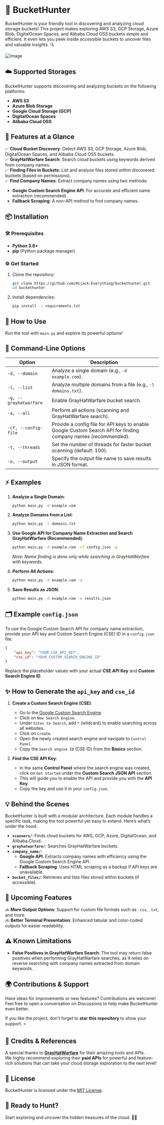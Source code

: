 
# 🚀 BucketHunter

BucketHunter is your friendly tool in discovering and analyzing cloud storage buckets! This project makes exploring AWS S3, GCP Storage, Azure Blob, DigitalOcean Spaces, and Alibaba Cloud OSS buckets simple and efficient. It even lets you peek inside accessible buckets to uncover files and valuable insights. 🔍

![image](https://github.com/user-attachments/assets/ed0705e3-07a8-4711-86c8-603dd1edd82b)


## ☁️ Supported Storages

BucketHunter supports discovering and analyzing buckets on the following platforms:

- **AWS S3**  
- **Azure Blob Storage**  
- **Google Cloud Storage (GCP)**  
- **DigitalOcean Spaces**  
- **Alibaba Cloud OSS**  


## 🌟 Features at a Glance

✅ **Cloud Bucket Discovery**: Detect AWS S3, GCP Storage, Azure Blob, DigitalOcean Spaces, and Alibaba Cloud OSS buckets.  
✅ **GrayHatWarfare Search**: Search cloud buckets using keywords derived from company names.  
✅ **Finding Files in Buckets**: List and analyze files stored within discovered buckets (based on permissions).  
✅ **Find Company Names**: Extract company names using two methods:  
- **Google Custom Search Engine API**: For accurate and efficient name extraction (recommended).  
- **Fallback Scraping**: A non-API method to find company names.  


## 📦 Installation

### 🛠️ Prerequisites
- **Python 3.8+**
- **pip** (Python package manager)

### ⚙️ Get Started
1. Clone the repository:
   ```bash
   git clone https://github.com/Hijack-Everything/buckethunter.git
   cd buckethunter
   ```
2. Install dependencies:
   ```bash
   pip install -r requirements.txt
   ```


## 🚦 How to Use

Run the tool with `main.py` and explore its powerful options!

## 🔧 Command-Line Options

| **Option**           | **Description**                                                                          |
|-----------------------|------------------------------------------------------------------------------------------|
| `-d, --domain`        | Analyze a single domain (e.g., `-d example.com`).                                        |
| `-l, --list`          | Analyze multiple domains from a file (e.g., `-l domains.txt`).                          |
| `-g, --grayhatwarfare`| Enable GrayHatWarfare bucket search.                                                     |
| `-a, --all`           | Perform all actions (scanning and GrayHatWarfare search).                               |
| `-cf, --config-file`  | Provide a config file for API keys to enable Google Custom Search API for finding company names (recommended). |
| `-t, --threads`       | Set the number of threads for faster bucket scanning (default: 100).                     |
| `-o, --output`        | Specify the output file name to save results in JSON format.                             |

## ⚡ Examples

1. **Analyze a Single Domain**:
   ```bash
   python main.py -d example.com
   ```

2. **Analyze Domains from a List**:
   ```bash
   python main.py -l domains.txt
   ```

3. **Use Google API for Company Name Extraction and Search GrayHatWarfare (Recommended)**:
   ```bash
   python main.py -d example.com -cf config.json -g
   ```
   _Note: Name finding is done only while searching in GrayHatWarfare with keywords._

4. **Perform All Actions**:
   ```bash
   python main.py -d example.com -a
   ```

5. **Save Results as JSON**:
   ```bash
   python main.py -d example.com -o results.json
   ```

## 🗂️ Example `config.json`

To use the Google Custom Search API for company name extraction, provide your API key and Custom Search Engine (CSE) ID in a `config.json` file:

```json
{
    "api_key": "YOUR_CSE_API_KEY",
    "cse_id": "YOUR_CUSTOM_SEARCH_ENGINE_ID"
}
```

Replace the placeholder values with your actual **CSE API Key** and **Custom Search Engine ID**.


## ✨ How to Generate the `api_key` and `cse_id`

1. **Create a Custom Search Engine (CSE)**:
   - Go to the [Google Custom Search Engine](https://cse.google.com/cse/).
   - Click on `New Search Engine`.
   - Under `Sites to Search`, add `*` (wildcard) to enable searching across all websites.
   - Click on `Create`.
   - Open the newly created search engine and navigate to `Control Panel`.
   - Copy the `Search engine ID` (CSE ID) from the **Basics** section.

2. **Find the CSE API Key**:
   - In the same **Control Panel** where the search engine was created, click on `Get Started` under the **Custom Search JSON API** section.
   - This will guide you to enable the API and provide you with the **API Key**.
   - Copy the key and use it in your `config.json`.



## 💡 Behind the Scenes

BucketHunter is built with a modular architecture. Each module handles a specific task, making the tool powerful yet easy to extend. Here’s what’s under the hood:

- **`scanners/`**: Finds cloud buckets for AWS, GCP, Azure, DigitalOcean, and Alibaba Cloud.
- **`grayhatwarfare/`**: Searches GrayHatWarfare buckets.
- **`company_name/`**:
   - **Google API**: Extracts company names with efficiency using the Google Custom Search Engine API.
   - **Fallback Scraping**: Uses HTML scraping as a backup if API keys are unavailable.
- **`bucket_files/`**: Retrieves and lists files stored within buckets (if accessible).


## 🌟 Upcoming Features

🔜 **More Output Options**: Support for custom file formats such as `.csv`, `.txt`, and more.  
🔜 **Better Terminal Presentation**: Enhanced tabular and color-coded outputs for easier readability.  


## ⚠️ Known Limitations

- **False Positives in GrayHatWarfare Search**: The tool may return false positives when performing GrayHatWarfare searches, as it relies on reverse searching with company names extracted from domain keywords.


## 🌍 Contributions & Support

Have ideas for improvements or new features? Contributions are welcome! Feel free to open a conversation on Discussions to help make BucketHunter even better.  

If you like the project, don’t forget to **star this repository** to show your support. ⭐  


## 🙌 Credits & References

A special thanks to **[GrayHatWarfare](https://grayhatwarfare.com/)** for their amazing tools and APIs.  
We highly recommend exploring their **paid APIs** for powerful and feature-rich solutions that can take your cloud storage exploration to the next level!  


## 📜 License

BucketHunter is licensed under the [MIT License](LICENSE).

## 🚀 Ready to Hunt?

Start exploring and uncover the hidden treasures of the cloud. 🕵️‍♂️

